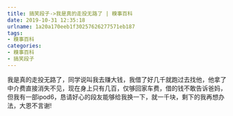 ```yaml
---
title: 搞笑段子->我是真的走投无路了 | 糗事百科
date: 2019-10-31 12:35:18
urlname: 1a20a170eeb1f30257626277571eb187
tags: 
- 糗事百科
categories:
- 糗事百科
- 搞笑段子
---
```

我是真的走投无路了，同学说叫我去赚大钱，我借了好几千就跑过去找他，他拿了中介费直接消失不见，现在身上只有几百，仅够回家车费，借的钱不敢告诉爸妈，但我有一部ipod6，恳请好心的段友能够给我换一下，就一千块，剩下的我再想办法，大恩不言谢!


